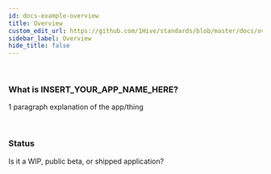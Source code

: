 ```yaml
---
id: docs-example-overview
title: Overview
custom_edit_url: https://github.com/1Hive/standards/blob/master/docs/overview.md
sidebar_label: Overview
hide_title: false
---
```

<!-- This file is generated by /website/scripts/sync-util.js - changes will be overwritten! -->

<br>

### What is INSERT_YOUR_APP_NAME_HERE?

1 paragraph explanation of the app/thing

<br>

### Status

Is it a WIP, public beta, or shipped application?

<br>
